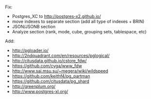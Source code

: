 Fix:
 * Postgres_XC to http://postgres-x2.github.io/
 * move indexes to separate section (add all type of indexes + BRIN)
 * JSON/JSONB section
 * Analyze section (rank, mode, cube, grouping sets, tablespace, etc)

Add:

 * http://pgloader.io/
 * http://2ndquadrant.com/en/resources/pglogical/
 * http://citusdata.github.io/cstore_fdw/
 * https://github.com/cyga/www_fdw
 * http://www.sai.msu.su/~megera/wiki/wildspeed
 * https://github.com/keithf4/pg_partman
 * https://github.com/citusdata/pg_shard
 * http://greenplum.org/
 * http://www.postgres-xl.org/